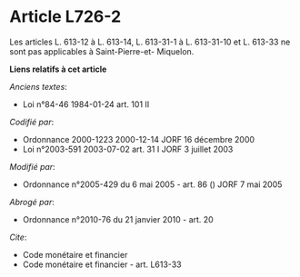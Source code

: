 # Article L726-2

Les articles L. 613-12 à L. 613-14, L. 613-31-1 à L. 613-31-10 et L. 613-33 ne sont pas applicables à Saint-Pierre-et-
Miquelon.

**Liens relatifs à cet article**

_Anciens textes_:

  - Loi n°84-46 1984-01-24 art. 101 II

_Codifié par_:

  - Ordonnance 2000-1223 2000-12-14 JORF 16 décembre 2000
  - Loi n°2003-591 2003-07-02 art. 31 I JORF 3 juillet 2003

_Modifié par_:

  - Ordonnance n°2005-429 du 6 mai 2005 - art. 86 () JORF 7 mai 2005

_Abrogé par_:

  - Ordonnance n°2010-76 du 21 janvier 2010 - art. 20

_Cite_:

  - Code monétaire et financier
  - Code monétaire et financier - art. L613-33
